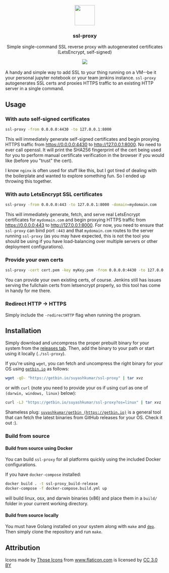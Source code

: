 <p align="center">
  <img src="https://suyashkumar.com/assets/img/lock.png" width="64">
  <h3 align="center">ssl-proxy</h3>
  <p align="center">Simple single-command SSL reverse proxy with autogenerated certificates (LetsEncrypt, self-signed)<p>
  <p align="center"> <a href="https://goreportcard.com/report/github.com/suyashkumar/ssl-proxy"><img src="https://goreportcard.com/badge/github.com/suyashkumar/ssl-proxy" alt=""></a> <a href="https://travis-ci.com/suyashkumar/ssl-proxy"><img src="https://travis-ci.com/suyashkumar/ssl-proxy.svg?branch=master" /></a> <a href="https://godoc.org/github.com/suyashkumar/ssl-proxy"><img src="https://godoc.org/github.com/suyashkumar/ssl-proxy?status.svg" alt=""></a> 
  </p>
</p>

A handy and simple way to add SSL to your thing running on a VM--be it your personal jupyter notebook or your team jenkins instance. `ssl-proxy` autogenerates SSL certs and proxies HTTPS traffic to an existing HTTP server in a single command. 

## Usage
### With auto self-signed certificates
```sh
ssl-proxy -from 0.0.0.0:4430 -to 127.0.0.1:8000
```
This will immediately generate self-signed certificates and begin proxying HTTPS traffic from https://0.0.0.0:4430 to http://127.0.0.1:8000. No need to ever call openssl. It will print the SHA256 fingerprint of the cert being used for you to perform manual certificate verification in the browser if you would like (before you "trust" the cert).

I know `nginx` is often used for stuff like this, but I got tired of dealing with the boilerplate and wanted to explore something fun. So I ended up throwing this together. 

### With auto LetsEncrypt SSL certificates
```sh
ssl-proxy -from 0.0.0.0:443 -to 127.0.0.1:8000 -domain=mydomain.com
```
This will immediately generate, fetch, and serve real LetsEncrypt certificates for `mydomain.com` and begin proxying HTTPS traffic from https://0.0.0.0:443 to http://127.0.0.1:8000. For now, you need to ensure that `ssl-proxy` can bind port `:443` and that `mydomain.com` routes to the server running `ssl-proxy` (as you may have expected, this is not the tool you should be using if you have load-balancing over multiple servers or other deployment configurations).

### Provide your own certs
```sh
ssl-proxy -cert cert.pem -key myKey.pem -from 0.0.0.0:4430 -to 127.0.0.1:8000
```
You can provide your own existing certs, of course. Jenkins still has issues serving the fullchain certs from letsencrypt properly, so this tool has come in handy for me there. 

### Redirect HTTP -> HTTPS
Simply include the `-redirectHTTP` flag when running the program.

## Installation
Simply download and uncompress the proper prebuilt binary for your system from the [releases tab](https://github.com/suyashkumar/ssl-proxy/releases/). Then, add the binary to your path or start using it locally (`./ssl-proxy`).

If you're using `wget`, you can fetch and uncompress the right binary for your OS using [`getbin.io`](https://github.com/suyashkumar/getbin) as follows:
```sh
wget -qO- "https://getbin.io/suyashkumar/ssl-proxy" | tar xvz 
```
or with `curl` (note you need to provide your os if using curl as one of `(darwin, windows, linux)` below):
```sh
curl -LJ "https://getbin.io/suyashkumar/ssl-proxy?os=linux" | tar xvz 
```

Shameless plug: [`suyashkumar/getbin (https://getbin.io)`](https://github.com/suyashkumar/getbin) is a general tool that can fetch the latest binaries from GitHub releases for your OS. Check it out :).  

### Build from source 
#### Build from source using Docker
You can build `ssl-proxy` for all platforms quickly using the included Docker configurations.

If you have `docker-compose` installed:
```sh
docker build . -t ssl-proxy_build-release
docker-compose -f docker-compose.build.yml up
```
will build linux, osx, and darwin binaries (x86) and place them in a `build/` folder in your current working directory.
#### Build from source locally
You must have Golang installed on your system along with `make` and [`dep`](https://github.com/golang/dep). Then simply clone the repository and run `make`. 

## Attribution
Icons made by <a href="https://www.flaticon.com/authors/those-icons" title="Those Icons">Those Icons</a> from <a href="https://www.flaticon.com/" title="Flaticon">www.flaticon.com</a> is licensed by <a href="http://creativecommons.org/licenses/by/3.0/" title="Creative Commons BY 3.0" target="_blank">CC 3.0 BY</a>
